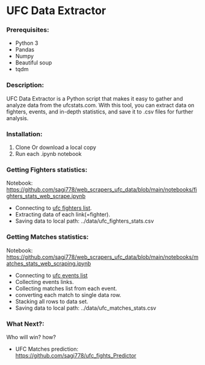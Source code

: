 # UFC Data Extractor
### Prerequisites:
 - Python 3
 - Pandas
 - Numpy
 - Beautiful soup
 - tqdm

### Description:
UFC Data Extractor is a Python script that makes it easy to gather and analyze data from the ufcstats.com. With this tool, you can extract data on fighters, events, and in-depth statistics, and save it to .csv files for further analysis.

### Installation:
1. Clone Or download a local copy
2. Run each .ipynb notebook

### Getting Fighters statistics:
Notebook: https://github.com/sagi778/web_scrapers_ufc_data/blob/main/notebooks/fighters_stats_web_scrape.ipynb
- Connecting to [ufc fighters list](http://www.ufcstats.com/statistics/fighters).
- Extracting data of each link(=fighter).
- Saving data to local path: ../data/ufc_fighters_stats.csv

### Getting Matches statistics:
Notebook: https://github.com/sagi778/web_scrapers_ufc_data/blob/main/notebooks/matches_stats_web_scraping.ipynb
- Connecting to [ufc events list](http://www.ufcstats.com/statistics/events/completed)
- Collecting events links.
- Collecting matches list from each event.
- converting each match to single data row.
- Stacking all rows to data set. 
- Saving data to local path: ../data/ufc_matches_stats.csv

### What Next?: 
Who will win? how?
- UFC Matches prediction: https://github.com/sagi778/ufc_fights_Predictor

